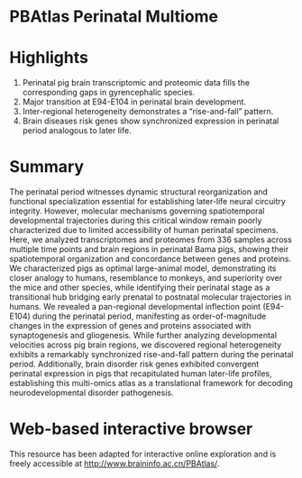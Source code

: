 # PBAtlas Perinatal Multiome
# Highlights
1. Perinatal pig brain transcriptomic and proteomic data fills the corresponding gaps in gyrencephalic species.
2. Major transition at E94-E104 in perinatal brain development.
3. Inter-regional heterogeneity demonstrates a “rise-and-fall” pattern.
4. Brain diseases risk genes show synchronized expression in perinatal period analogous to later life.
   
# Summary
The perinatal period witnesses dynamic structural reorganization and functional specialization essential for establishing later-life neural circuitry integrity. However, molecular mechanisms governing spatiotemporal developmental trajectories during this critical window remain poorly characterized due to limited accessibility of human perinatal specimens. Here, we analyzed transcriptomes and proteomes from 336 samples across multiple time points and brain regions in perinatal Bama pigs, showing their spatiotemporal organization and concordance between genes and proteins. We characterized pigs as optimal large-animal model, demonstrating its closer analogy to humans, resemblance to monkeys, and superiority over the mice and other species, while identifying their perinatal stage as a transitional hub bridging early prenatal to postnatal molecular trajectories in humans. We revealed a pan-regional developmental inflection point (E94-E104) during the perinatal period, manifesting as order-of-magnitude changes in the expression of genes and proteins associated with synaptogenesis and gliogenesis. While further analyzing developmental velocities across pig brain regions, we discovered regional heterogeneity exhibits a remarkably synchronized rise-and-fall pattern during the perinatal period. Additionally, brain disorder risk genes exhibited convergent perinatal expression in pigs that recapitulated human later-life profiles, establishing this multi-omics atlas as a translational framework for decoding neurodevelopmental disorder pathogenesis.

# Web-based interactive browser
This resource has been adapted for interactive online exploration and is freely accessible at http://www.braininfo.ac.cn/PBAtlas/.
